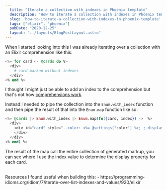 ```yaml
---
  title: "Iterate a collection with indexes in Phoenix template"
  description: "How to iterate a collection with indexes in Phoenix template"
  slug: 'how-to-iterate-a-collection-with-indexes-in-phoenix-template'
  tags: ["elixir", "phoenix"]
  pubDate: "2020-12-25"
  layout: "../layouts/BlogPostLayout.astro"
---
```


When I started looking into this I was already iterating over a collection with an Elixir comprehension like this:

```elixir
<%= for card <- @cards do %>
  <div>
    # card markup without indexes
  </div>
<% end %>
```

I thought I might just be able to add an index to the comprehension but that's not how [comprehensions work](https://elixir-lang.org/getting-started/comprehensions.html).

Instead I needed to pipe the collection into the `Enum.with_index` function and then pipe the result of that into the `Enum.map` function like so:

```elixir
<%= @cards |> Enum.with_index |> Enum.map(fn({card, index}) ->  %>
  <div>
    <div id="card" style="--color: <%= @settings["color"] %>; ; display: <%= if index == @card_index do "flex" else "none" end %>">
    </div>
  </div>
<% end) %>
```

The result of the map call the entire collection of generated markup, you can see where I use the index value to determine the display property for each card.

<br />
Resources I found useful when building this:
- https://programming-idioms.org/idiom/7/iterate-over-list-indexes-and-values/920/elixir